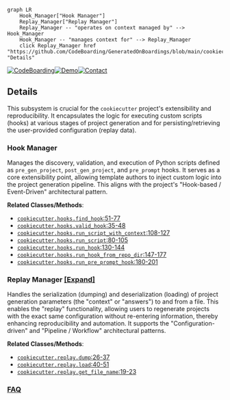 ```mermaid
graph LR
    Hook_Manager["Hook Manager"]
    Replay_Manager["Replay Manager"]
    Replay_Manager -- "operates on context managed by" --> Hook_Manager
    Hook_Manager -- "manages context for" --> Replay_Manager
    click Replay_Manager href "https://github.com/CodeBoarding/GeneratedOnBoardings/blob/main/cookiecutter/Replay_Manager.md" "Details"
```

[![CodeBoarding](https://img.shields.io/badge/Generated%20by-CodeBoarding-9cf?style=flat-square)](https://github.com/CodeBoarding/GeneratedOnBoardings)[![Demo](https://img.shields.io/badge/Try%20our-Demo-blue?style=flat-square)](https://www.codeboarding.org/demo)[![Contact](https://img.shields.io/badge/Contact%20us%20-%20contact@codeboarding.org-lightgrey?style=flat-square)](mailto:contact@codeboarding.org)

## Details

This subsystem is crucial for the `cookiecutter` project's extensibility and reproducibility. It encapsulates the logic for executing custom scripts (hooks) at various stages of project generation and for persisting/retrieving the user-provided configuration (replay data).

### Hook Manager
Manages the discovery, validation, and execution of Python scripts defined as `pre_gen_project`, `post_gen_project`, and `pre_prompt` hooks. It serves as a core extensibility point, allowing template authors to inject custom logic into the project generation pipeline. This aligns with the project's "Hook-based / Event-Driven" architectural pattern.


**Related Classes/Methods**:

- <a href="https://github.com/cookiecutter/cookiecutter/blob/main/cookiecutter/hooks.py#L51-L77" target="_blank" rel="noopener noreferrer">`cookiecutter.hooks.find_hook`:51-77</a>
- <a href="https://github.com/cookiecutter/cookiecutter/blob/main/cookiecutter/hooks.py#L35-L48" target="_blank" rel="noopener noreferrer">`cookiecutter.hooks.valid_hook`:35-48</a>
- <a href="https://github.com/cookiecutter/cookiecutter/blob/main/cookiecutter/hooks.py#L108-L127" target="_blank" rel="noopener noreferrer">`cookiecutter.hooks.run_script_with_context`:108-127</a>
- <a href="https://github.com/cookiecutter/cookiecutter/blob/main/cookiecutter/hooks.py#L80-L105" target="_blank" rel="noopener noreferrer">`cookiecutter.hooks.run_script`:80-105</a>
- <a href="https://github.com/cookiecutter/cookiecutter/blob/main/cookiecutter/hooks.py#L130-L144" target="_blank" rel="noopener noreferrer">`cookiecutter.hooks.run_hook`:130-144</a>
- <a href="https://github.com/cookiecutter/cookiecutter/blob/main/cookiecutter/hooks.py#L147-L177" target="_blank" rel="noopener noreferrer">`cookiecutter.hooks.run_hook_from_repo_dir`:147-177</a>
- <a href="https://github.com/cookiecutter/cookiecutter/blob/main/cookiecutter/hooks.py#L180-L201" target="_blank" rel="noopener noreferrer">`cookiecutter.hooks.run_pre_prompt_hook`:180-201</a>


### Replay Manager [[Expand]](./Replay_Manager.md)
Handles the serialization (dumping) and deserialization (loading) of project generation parameters (the "context" or "answers") to and from a file. This enables the "replay" functionality, allowing users to regenerate projects with the exact same configuration without re-entering information, thereby enhancing reproducibility and automation. It supports the "Configuration-driven" and "Pipeline / Workflow" architectural patterns.


**Related Classes/Methods**:

- <a href="https://github.com/cookiecutter/cookiecutter/blob/main/cookiecutter/replay.py#L26-L37" target="_blank" rel="noopener noreferrer">`cookiecutter.replay.dump`:26-37</a>
- <a href="https://github.com/cookiecutter/cookiecutter/blob/main/cookiecutter/replay.py#L40-L51" target="_blank" rel="noopener noreferrer">`cookiecutter.replay.load`:40-51</a>
- <a href="https://github.com/cookiecutter/cookiecutter/blob/main/cookiecutter/replay.py#L19-L23" target="_blank" rel="noopener noreferrer">`cookiecutter.replay.get_file_name`:19-23</a>




### [FAQ](https://github.com/CodeBoarding/GeneratedOnBoardings/tree/main?tab=readme-ov-file#faq)